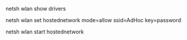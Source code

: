 netsh wlan show drivers

netsh wlan set hostednetwork mode=allow ssid=AdHoc key=password

netsh wlan start hostednetwork
